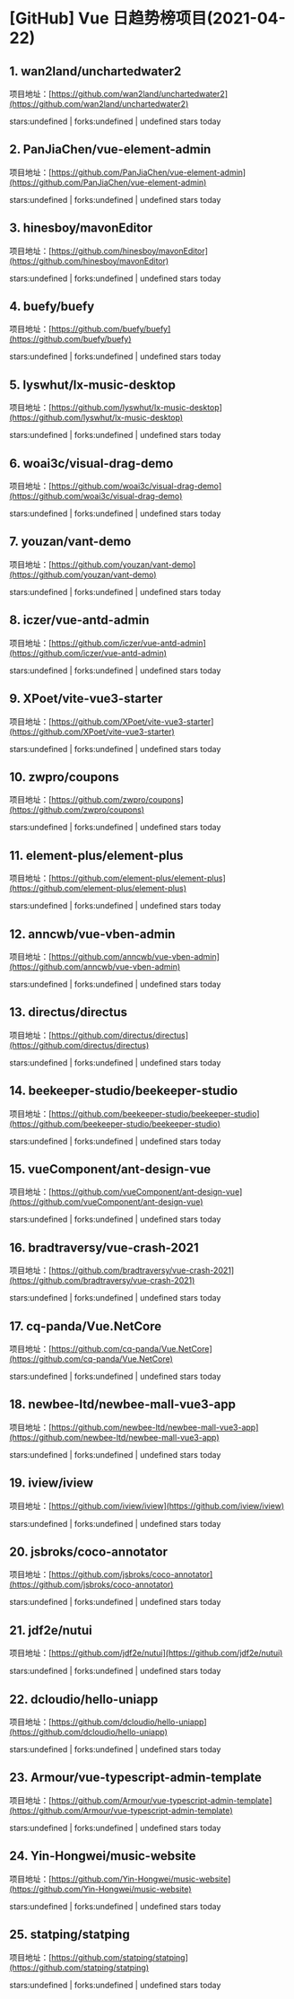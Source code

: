 # [GitHub] Vue 日趋势榜项目(2021-04-22)

## 1. wan2land/unchartedwater2 

项目地址：[https://github.com/wan2land/unchartedwater2](https://github.com/wan2land/unchartedwater2)

stars:undefined | forks:undefined | undefined stars today 



## 2. PanJiaChen/vue-element-admin 

项目地址：[https://github.com/PanJiaChen/vue-element-admin](https://github.com/PanJiaChen/vue-element-admin)

stars:undefined | forks:undefined | undefined stars today 



## 3. hinesboy/mavonEditor 

项目地址：[https://github.com/hinesboy/mavonEditor](https://github.com/hinesboy/mavonEditor)

stars:undefined | forks:undefined | undefined stars today 



## 4. buefy/buefy 

项目地址：[https://github.com/buefy/buefy](https://github.com/buefy/buefy)

stars:undefined | forks:undefined | undefined stars today 



## 5. lyswhut/lx-music-desktop 

项目地址：[https://github.com/lyswhut/lx-music-desktop](https://github.com/lyswhut/lx-music-desktop)

stars:undefined | forks:undefined | undefined stars today 



## 6. woai3c/visual-drag-demo 

项目地址：[https://github.com/woai3c/visual-drag-demo](https://github.com/woai3c/visual-drag-demo)

stars:undefined | forks:undefined | undefined stars today 



## 7. youzan/vant-demo 

项目地址：[https://github.com/youzan/vant-demo](https://github.com/youzan/vant-demo)

stars:undefined | forks:undefined | undefined stars today 



## 8. iczer/vue-antd-admin 

项目地址：[https://github.com/iczer/vue-antd-admin](https://github.com/iczer/vue-antd-admin)

stars:undefined | forks:undefined | undefined stars today 



## 9. XPoet/vite-vue3-starter 

项目地址：[https://github.com/XPoet/vite-vue3-starter](https://github.com/XPoet/vite-vue3-starter)

stars:undefined | forks:undefined | undefined stars today 



## 10. zwpro/coupons 

项目地址：[https://github.com/zwpro/coupons](https://github.com/zwpro/coupons)

stars:undefined | forks:undefined | undefined stars today 



## 11. element-plus/element-plus 

项目地址：[https://github.com/element-plus/element-plus](https://github.com/element-plus/element-plus)

stars:undefined | forks:undefined | undefined stars today 



## 12. anncwb/vue-vben-admin 

项目地址：[https://github.com/anncwb/vue-vben-admin](https://github.com/anncwb/vue-vben-admin)

stars:undefined | forks:undefined | undefined stars today 



## 13. directus/directus 

项目地址：[https://github.com/directus/directus](https://github.com/directus/directus)

stars:undefined | forks:undefined | undefined stars today 



## 14. beekeeper-studio/beekeeper-studio 

项目地址：[https://github.com/beekeeper-studio/beekeeper-studio](https://github.com/beekeeper-studio/beekeeper-studio)

stars:undefined | forks:undefined | undefined stars today 



## 15. vueComponent/ant-design-vue 

项目地址：[https://github.com/vueComponent/ant-design-vue](https://github.com/vueComponent/ant-design-vue)

stars:undefined | forks:undefined | undefined stars today 



## 16. bradtraversy/vue-crash-2021 

项目地址：[https://github.com/bradtraversy/vue-crash-2021](https://github.com/bradtraversy/vue-crash-2021)

stars:undefined | forks:undefined | undefined stars today 



## 17. cq-panda/Vue.NetCore 

项目地址：[https://github.com/cq-panda/Vue.NetCore](https://github.com/cq-panda/Vue.NetCore)

stars:undefined | forks:undefined | undefined stars today 



## 18. newbee-ltd/newbee-mall-vue3-app 

项目地址：[https://github.com/newbee-ltd/newbee-mall-vue3-app](https://github.com/newbee-ltd/newbee-mall-vue3-app)

stars:undefined | forks:undefined | undefined stars today 



## 19. iview/iview 

项目地址：[https://github.com/iview/iview](https://github.com/iview/iview)

stars:undefined | forks:undefined | undefined stars today 



## 20. jsbroks/coco-annotator 

项目地址：[https://github.com/jsbroks/coco-annotator](https://github.com/jsbroks/coco-annotator)

stars:undefined | forks:undefined | undefined stars today 



## 21. jdf2e/nutui 

项目地址：[https://github.com/jdf2e/nutui](https://github.com/jdf2e/nutui)

stars:undefined | forks:undefined | undefined stars today 



## 22. dcloudio/hello-uniapp 

项目地址：[https://github.com/dcloudio/hello-uniapp](https://github.com/dcloudio/hello-uniapp)

stars:undefined | forks:undefined | undefined stars today 



## 23. Armour/vue-typescript-admin-template 

项目地址：[https://github.com/Armour/vue-typescript-admin-template](https://github.com/Armour/vue-typescript-admin-template)

stars:undefined | forks:undefined | undefined stars today 



## 24. Yin-Hongwei/music-website 

项目地址：[https://github.com/Yin-Hongwei/music-website](https://github.com/Yin-Hongwei/music-website)

stars:undefined | forks:undefined | undefined stars today 



## 25. statping/statping 

项目地址：[https://github.com/statping/statping](https://github.com/statping/statping)

stars:undefined | forks:undefined | undefined stars today 



